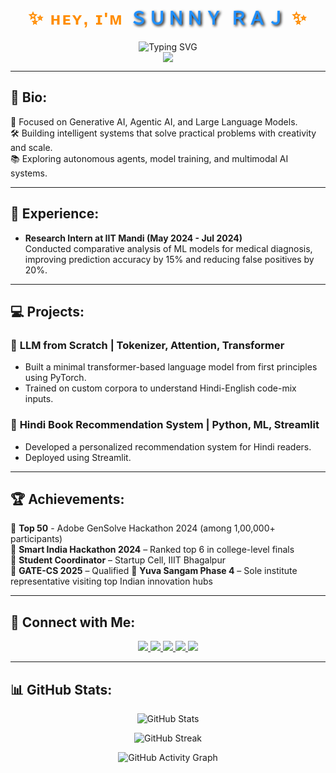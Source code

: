 <h1 align="center" style="font-family: 'Arial Black', sans-serif; letter-spacing: 2px; color: #FF8C00;">
  ✨ ʜᴇʏ, ɪ'ᴍ <span style="color: #1E90FF; text-shadow: 2px 2px 4px #000;">ＳＵＮＮＹ ＲＡＪ</span> ✨
</h1>

<div align="center">
  <img alt="Typing SVG" src="https://readme-typing-svg.herokuapp.com?lines=GenAI+and+Agentic+AI+Enthusiast+🤖;Building+LLM-Powered+Systems+🚀;&center=true&color=FFD700&width=500"/>
</div>

<div align="center">
  <img src="https://profile-counter.glitch.me/sunnyrajendraraj/count.svg?" />
</div>

---

## 🌟 Bio:
🎯 Focused on Generative AI, Agentic AI, and Large Language Models.  
🛠️ Building intelligent systems that solve practical problems with creativity and scale.  
📚 Exploring autonomous agents, model training, and multimodal AI systems.

---

## 🚀 Experience:
- **Research Intern at IIT Mandi (May 2024 - Jul 2024)**  
  Conducted comparative analysis of ML models for medical diagnosis, improving prediction accuracy by 15% and reducing false positives by 20%.

---

## 💻 Projects:
### 🔹 **LLM from Scratch** | Tokenizer, Attention, Transformer  
- Built a minimal transformer-based language model from first principles using PyTorch.  
- Trained on custom corpora to understand Hindi-English code-mix inputs.

### 🔹 **Hindi Book Recommendation System** | Python, ML, Streamlit  
- Developed a personalized recommendation system for Hindi readers.  
- Deployed using Streamlit.

---

## 🏆 Achievements:
🏅 **Top 50** - Adobe GenSolve Hackathon 2024 (among 1,00,000+ participants)  
🏅 **Smart India Hackathon 2024** – Ranked top 6 in college-level finals  
🏅 **Student Coordinator** – Startup Cell, IIIT Bhagalpur  
🏅 **GATE-CS 2025** – Qualified
🏅 **Yuva Sangam Phase 4** – Sole institute representative visiting top Indian innovation hubs  

---

## 🔗 Connect with Me:
<p align="center">
    <a href="https://www.linkedin.com/in/sunny-raj-8313b2258/">
      <img src="https://img.shields.io/badge/LinkedIn-FF9933?style=for-the-badge&logo=linkedin&logoColor=white">
    </a>
    <a href="https://leetcode.com/u/sunnyrajendraraj/">
      <img src="https://img.shields.io/badge/LeetCode-000080?style=for-the-badge&logo=leetCode&logoColor=white">
    </a>
    <a href="https://codeforces.com/profile/sunnyrajendraraj">
      <img src="https://img.shields.io/badge/CodeForces-FFFFFF?style=for-the-badge&logo=codeforces&logoColor=black">
    </a>
    <a href="https://www.codechef.com/users/sunnyraj15">
      <img src="https://img.shields.io/badge/CodeChef-00A300?style=for-the-badge&logo=codechef&logoColor=white">
    </a>
    <a href="https://github.com/sunnyrajendraraj">
      <img src="https://img.shields.io/badge/GitHub-FFFFFF?style=for-the-badge&logo=github&logoColor=black">
    </a>
</p>

---

## 📊 GitHub Stats:

<p align="center">
  <img src="https://github-readme-stats.vercel.app/api?username=sunnyrajendraraj&show_icons=true&theme=light&hide_border=true" alt="GitHub Stats">
</p>

<p align="center">
  <img src="https://streak-stats.demolab.com?user=sunnyrajendraraj&theme=light&hide_border=true" alt="GitHub Streak">
</p>

<p align="center">
  <img src="https://github-readme-activity-graph.vercel.app/graph?username=sunnyrajendraraj&theme=light&hide_border=true" alt="GitHub Activity Graph">
</p>
